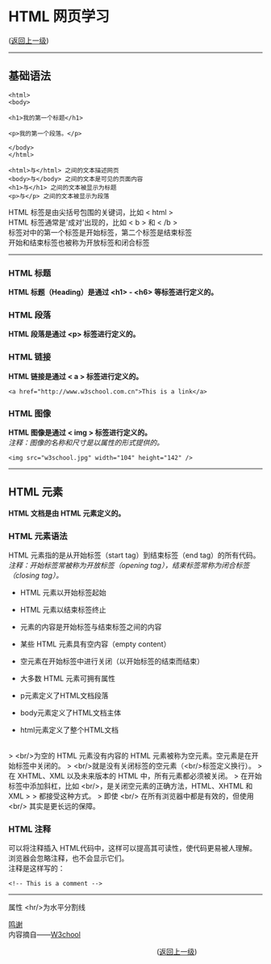 # HTML 网页学习  
([返回上一级](../README.md))  

---

## 基础语法  
~~~  
<html>
<body>
  
<h1>我的第一个标题</h1>
  
<p>我的第一个段落。</p>
  
</body>
</html>
~~~  
~~~
<html>与</html> 之间的文本描述网页  
<body>与</body> 之间的文本是可见的页面内容  
<h1>与</h1> 之间的文本被显示为标题  
<p>与</p> 之间的文本被显示为段落  
~~~  

HTML 标签是由尖括号包围的关键词，比如 &lt; html &gt;  
HTML 标签通常是'成对'出现的，比如 &lt; b &gt; 和 &lt; /b &gt;  
标签对中的第一个标签是开始标签，第二个标签是结束标签  
开始和结束标签也被称为开放标签和闭合标签  
  
---
  
### HTML 标题  
__HTML 标题（Heading）是通过 &lt;h1&gt; - &lt;h6&gt; 等标签进行定义的。__  
### HTML 段落  
__HTML 段落是通过 &lt;p&gt; 标签进行定义的。__  
### HTML 链接  
__HTML 链接是通过 &lt; a &gt; 标签进行定义的。__   
~~~  
<a href="http://www.w3school.com.cn">This is a link</a>
~~~  

### HTML 图像  
__HTML 图像是通过 &lt; img &gt; 标签进行定义的。__  
_注释：图像的名称和尺寸是以属性的形式提供的。_  
~~~  
<img src="w3school.jpg" width="104" height="142" />
~~~

---  


## HTML 元素  
__HTML 文档是由 HTML 元素定义的。__
### HTML 元素语法  
HTML 元素指的是从开始标签（start tag）到结束标签（end tag）的所有代码。  
_注释：开始标签常被称为开放标签（opening tag），结束标签常称为闭合标签（closing tag）。_  

* HTML 元素以开始标签起始
* HTML 元素以结束标签终止
* 元素的内容是开始标签与结束标签之间的内容
* 某些 HTML 元素具有空内容（empty content）
* 空元素在开始标签中进行关闭（以开始标签的结束而结束）
* 大多数 HTML 元素可拥有属性  
  
* p元素定义了HTML文档段落
* body元素定义了HTML文档主体
* html元素定义了整个HTML文档
<br/>  
> &lt;br/&gt;为空的 HTML 元素没有内容的 HTML 元素被称为空元素。空元素是在开始标签中关闭的。
> &lt;br/&gt;就是没有关闭标签的空元素（&lt;br/&gt;标签定义换行）。
> 在 XHTML、XML 以及未来版本的 HTML 中，所有元素都必须被关闭。
> 在开始标签中添加斜杠，比如 &lt;br/&gt;，是关闭空元素的正确方法，HTML、XHTML 和 XML > > 都接受这种方式。
> 即使 &lt;br/&gt; 在所有浏览器中都是有效的，但使用 &lt;br/&gt; 其实是更长远的保障。
  
### HTML 注释  
可以将注释插入 HTML代码中，这样可以提高其可读性，使代码更易被人理解。浏览器会忽略注释，也不会显示它们。  
注释是这样写的：  
~~~
<!-- This is a comment -->
~~~  
  
***  
  
属性
&lt;hr/&gt;为水平分割线
  
[鸣谢](https://www.cnblogs.com/xudong-bupt/p/3909416.html)  
内容摘自——[W3chool](https://www.w3school.com.cn/html/html_examples.asp)  

&emsp;&emsp;&emsp;&emsp;&emsp;&emsp;&emsp;&emsp;&emsp;&emsp;&emsp;&emsp;&emsp;&emsp;&emsp;&emsp;&emsp;&emsp;&emsp;&emsp;&emsp;([返回上一级](../README.md))
